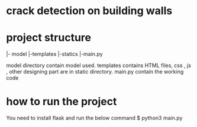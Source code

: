 # crack detection on building walls

# project structure
|- model 
|-templates
|-statics
|-main.py

model directory contain model used. 
templates contains HTML files, css , js , other designing part are in static directory.
main.py contain the working code

# how to run the project 

You need to install flask 
and run the below command
$ python3 main.py

 

